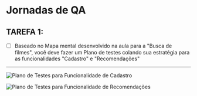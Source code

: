 # Jornadas de QA

## TAREFA 1:
- [ ] Baseado no Mapa mental desenvolvido na aula para a "Busca de filmes", você deve fazer um Plano de testes colando sua estratégia para as funcionalidades "Cadastro" e "Recomendações"
-----

![Plano de Testes para Funcionalidade de Cadastro](https://github.com/NHO93/JornadaQA/assets/141922637/5e362373-49b1-4bfc-b620-42f137d4a0b3)


![Plano de Testes para Funcionalidade de Recomendações](https://github.com/NHO93/JornadaQA/assets/141922637/91262894-5bc9-4cd4-a0c5-1601aa824a31)
